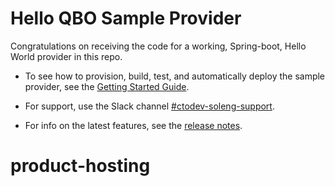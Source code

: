 # Hello QBO Sample Provider

Congratulations on receiving the code for a working, Spring-boot, Hello World provider in this repo.  

* To see how to provision, build, test, and automatically deploy the sample provider, see the [Getting Started Guide](https://github.intuit.com/dev-patterns/blueprint-automation-publications/blob/0.0.1/README.md).

* For support, use the Slack channel [#ctodev-soleng-support](https://intuit-teams.slack.com/messages/C430DV9D4).

* For info on the latest features, see the [release notes](https://wiki.intuit.com/display/PTE/E2E+Experience+-+Release+Notes).


# product-hosting
